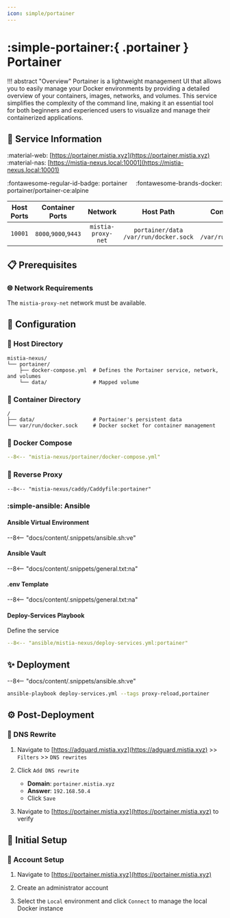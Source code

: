 ```yaml
---
icon: simple/portainer
---
```


# :simple-portainer:{ .portainer } Portainer

<!-- markdownlint-disable MD033 -->

!!! abstract "Overview"
    Portainer is a lightweight management UI that allows you to easily manage your Docker environments by providing a detailed overview of your containers, images, networks, and volumes. This service simplifies the complexity of the command line, making it an essential tool for both beginners and experienced users to visualize and manage their containerized applications.

## 📑 Service Information

:material-web: [https://portainer.mistia.xyz](https://portainer.mistia.xyz)  &nbsp;&nbsp;&nbsp; :material-nas: [https://mistia-nexus.local:10001](https://mistia-nexus.local:10001)

:fontawesome-regular-id-badge: portainer &nbsp;&nbsp;&nbsp; :fontawesome-brands-docker: portainer/portainer-ce:alpine

| Host Ports | Container Ports | Network |  Host Path | Container Path |
|:----------:|:------------:|:----------:|:----------:|:--------------:|
| `10001` | `8000`,`9000`,`9443` | `mistia-proxy-net` | `portainer/data`<br>`/var/run/docker.sock` | `/data`<br>`/var/run/docker.sock` |

## 📋 Prerequisites

### 🌐 Network Requirements

The `mistia-proxy-net` network must be available.

## 🔧 Configuration

### 📂 Host Directory

```text
mistia-nexus/
└── portainer/
    ├── docker-compose.yml  # Defines the Portainer service, network, and volumes
    └── data/               # Mapped volume
```

### 📁 Container Directory

```text
/
├── data/                   # Portainer's persistent data
└── var/run/docker.sock     # Docker socket for container management
```

### 🐋 Docker Compose

```yaml title="docker-compose.yml"
--8<-- "mistia-nexus/portainer/docker-compose.yml"
```

### 🔀 Reverse Proxy

```Caddyfile title="Caddyfile"
--8<-- "mistia-nexus/caddy/Caddyfile:portainer"
```

### :simple-ansible: Ansible

#### Ansible Virtual Environment

--8<-- "docs/content/.snippets/ansible.sh:ve"

#### Ansible Vault

--8<-- "docs/content/.snippets/general.txt:na"

#### .env Template

--8<-- "docs/content/.snippets/general.txt:na"

#### Deploy-Services Playbook

Define the service

```yaml title="deploy-services.yml"
--8<-- "ansible/mistia-nexus/deploy-services.yml:portainer"
```

## ✨ Deployment

--8<-- "docs/content/.snippets/ansible.sh:ve"

```bash
ansible-playbook deploy-services.yml --tags proxy-reload,portainer
```

## ⚙️ Post-Deployment

### 📝 DNS Rewrite

1. Navigate to [https://adguard.mistia.xyz](https://adguard.mistia.xyz) >> `Filters` >> `DNS rewrites`

2. Click `Add DNS rewrite`
      - **Domain**: `portainer.mistia.xyz`
      - **Answer**: `192.168.50.4`
      - Click `Save`

3. Navigate to [https://portainer.mistia.xyz](https://portainer.mistia.xyz) to verify

## 🚀 Initial Setup

### 🪪 Account Setup

1. Navigate to [https://portainer.mistia.xyz](https://portainer.mistia.xyz)

2. Create an administrator account

3. Select the `Local` environment and click `Connect` to manage the local Docker instance
